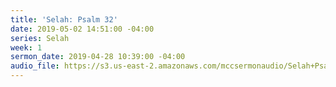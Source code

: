 ```yaml
---
title: 'Selah: Psalm 32'
date: 2019-05-02 14:51:00 -04:00
series: Selah
week: 1
sermon_date: 2019-04-28 10:39:00 -04:00
audio_file: https://s3.us-east-2.amazonaws.com/mccsermonaudio/Selah+Psalm+32.lite.mp3
---
```


